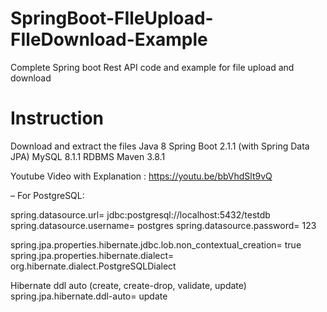 # SpringBoot-FIleUpload-FIleDownload-Example
Complete Spring boot Rest API code and example for file upload and download


# Instruction
Download and extract the files 
Java 8 
Spring Boot 2.1.1 (with Spring Data JPA) 
MySQL 8.1.1 RDBMS
Maven 3.8.1

Youtube Video with Explanation : https://youtu.be/bbVhdSlt9vQ

– For PostgreSQL:

spring.datasource.url= jdbc:postgresql://localhost:5432/testdb spring.datasource.username= postgres spring.datasource.password= 123

spring.jpa.properties.hibernate.jdbc.lob.non_contextual_creation= true spring.jpa.properties.hibernate.dialect= org.hibernate.dialect.PostgreSQLDialect

Hibernate ddl auto (create, create-drop, validate, update) spring.jpa.hibernate.ddl-auto= update
